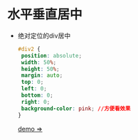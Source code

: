 水平垂直居中
==

- 绝对定位的div居中

   ```css
   #div2 {
    position: absolute;
    width: 50%;
    height: 50%;
    margin: auto;
    top: 0;
    left: 0;
    bottom: 0;
    right: 0;
    background-color: pink; //方便看效果
  }
  ```
  [demo =>](https://jsfiddle.net/GenweiWu/87fhrm8p/)
 
